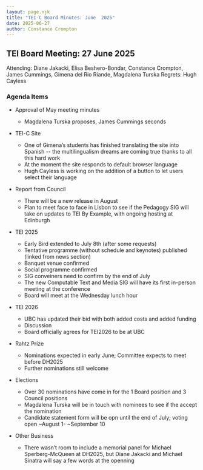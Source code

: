```yaml
---
layout: page.njk
title: "TEI-C Board Minutes: June  2025"
date: 2025-06-27
author: Constance Crompton
---
```

## TEI Board Meeting: 27 June 2025

Attending:  Diane Jakacki, Elisa Beshero-Bondar, Constance Crompton, James Cummings, Gimena del Rio Riande, Magdalena Turska 
Regrets: Hugh Cayless

### Agenda Items

* Approval of May meeting minutes
    *  Magdalena Turska proposes, James Cummings seconds

* TEI-C Site
  * One of Gimena’s students has finished translating the site into Spanish -- the multilingualism dreams are coming true thanks to all this hard work
  * At the moment the site responds to default browser language 
  * Hugh Cayless is working on the addition of a button to let users select their language



*   Report from Council
    * There will be a new release in August
    * Plan to meet face to face in Lisbon to see if the Pedagogy SIG will take on updates to TEI By Example, with ongoing hosting at Edinburgh

*   TEI 2025
    * Early Bird extended to July 8th (after some requests)
    * Tentative programme (without schedule and keynotes) published (linked from news section)
    * Banquet venue confirmed
    * Social programme confirmed 
    * SIG conveiners need to confirm by the end of July
    * The new Computable Text and Media SIG will have its first in-person meeting at the conference
    * Board will meet at the Wednesday lunch hour


*   TEI 2026
    *   UBC has updated their bid with both added costs and added funding
    * Discussion
    * Board officially agrees for TEI2026 to be at UBC  

*   Rahtz Prize
    *   Nominations expected in early June; Committee expects to meet before DH2025
    * Further nominations still welcome  
    
*   Elections
    * Over 30 nominations have come in for the 1 Board position and 3 Council positions
    * Magdalena Turska will be in touch with nominees to see if the accept the nomination
    * Candidate statement form will be opn until the end of July; voting open ~August 1- ~September 10 

        
* Other Business
    *  There wasn’t room to include a memorial panel for Michael Sperberg-McQueen at DH2025, but Diane Jakacki and Michael Sinatra will say a few words at the openning